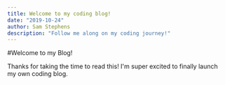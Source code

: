 ```yaml
---
title: Welcome to my coding blog!
date: "2019-10-24"
author: Sam Stephens
description: "Follow me along on my coding journey!"
---
```


#Welcome to my Blog!

Thanks for taking the time to read this! I'm super excited to finally launch my own coding blog.